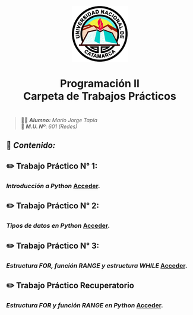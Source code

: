 <div align="center">
<img src="https://github.com/K1ngDragon/Programacion_II/blob/main/UNCa.gif" height="150" >
 <br/>
<h1>Programación II<br/>Carpeta de Trabajos Prácticos<br/><h1/>
</div>
  
>:man_student: _**Alumno:**_ _Mario Jorge Tapia_ <br/> :memo: _**M.U. Nº**_: _601 (Redes)_

## :notebook: _Contenido:_
## :pencil2: Trabajo Práctico N° 1: 
### _Introducción a Python_ [Acceder](TP_For_y_Range.md).
## :pencil2: Trabajo Práctico N° 2: 
### _Tipos de datos en Python_ [Acceder](TP_For_y_Range.md).
## :pencil2: Trabajo Práctico N° 3: 
### _Estructura FOR, función RANGE y estructura WHILE_ [Acceder](TP_For_y_Range.md).
## :pencil2: **Trabajo Práctico Recuperatorio**
### _Estructura FOR y función RANGE en Python_ [Acceder](TP_For_y_Range.md).

